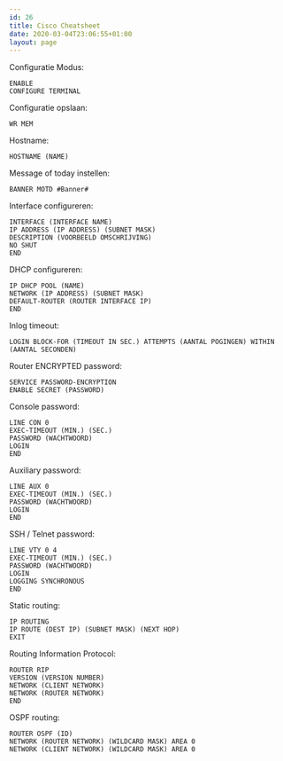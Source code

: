 ```yaml
---
id: 26
title: Cisco Cheatsheet
date: 2020-03-04T23:06:55+01:00
layout: page
---
```

Configuratie Modus:

<pre class="wp-block-code"><code class="">ENABLE
CONFIGURE TERMINAL</code></pre>

Configuratie opslaan:

<pre class="wp-block-code"><code class="">WR MEM</code></pre>

Hostname:

<pre class="wp-block-code"><code class="">HOSTNAME (NAME)</code></pre>

Message of today instellen:

<pre class="wp-block-code"><code class="">BANNER MOTD #Banner#</code></pre>

Interface configureren:

<pre class="wp-block-code"><code class="">INTERFACE (INTERFACE NAME)
IP ADDRESS (IP ADDRESS) (SUBNET MASK)
DESCRIPTION (VOORBEELD OMSCHRIJVING)
NO SHUT
END</code></pre>

DHCP configureren:

<pre class="wp-block-code"><code class="">IP DHCP POOL (NAME)
NETWORK (IP ADDRESS) (SUBNET MASK)
DEFAULT-ROUTER (ROUTER INTERFACE IP)
END</code></pre>

Inlog timeout:

<pre class="wp-block-code"><code class="">LOGIN BLOCK-FOR (TIMEOUT IN SEC.) ATTEMPTS (AANTAL POGINGEN) WITHIN (AANTAL SECONDEN)</code></pre>

Router ENCRYPTED password:

<pre class="wp-block-code"><code class="">SERVICE PASSWORD-ENCRYPTION
ENABLE SECRET (PASSWORD)</code></pre>

Console password:

<pre class="wp-block-code"><code class="">LINE CON 0
EXEC-TIMEOUT (MIN.) (SEC.)
PASSWORD (WACHTWOORD)
LOGIN
END</code></pre>

Auxiliary password:

<pre class="wp-block-code"><code class="">LINE AUX 0
EXEC-TIMEOUT (MIN.) (SEC.)
PASSWORD (WACHTWOORD)
LOGIN
END</code></pre>

SSH / Telnet password:

<pre class="wp-block-code"><code class="">LINE VTY 0 4
EXEC-TIMEOUT (MIN.) (SEC.)
PASSWORD (WACHTWOORD)
LOGIN
LOGGING SYNCHRONOUS
END</code></pre>

Static routing:

<pre class="wp-block-code"><code class="">IP ROUTING
IP ROUTE (DEST IP) (SUBNET MASK) (NEXT HOP)
EXIT</code></pre>

Routing Information Protocol:

<pre class="wp-block-code"><code class="">ROUTER RIP
VERSION (VERSION NUMBER)
NETWORK (CLIENT NETWORK)
NETWORK (ROUTER NETWORK)
END</code></pre>

OSPF routing:

<pre class="wp-block-code"><code class="">ROUTER OSPF (ID)
NETWORK (ROUTER NETWORK) (WILDCARD MASK) AREA 0
NETWORK (CLIENT NETWORK) (WILDCARD MASK) AREA 0</code></pre>
